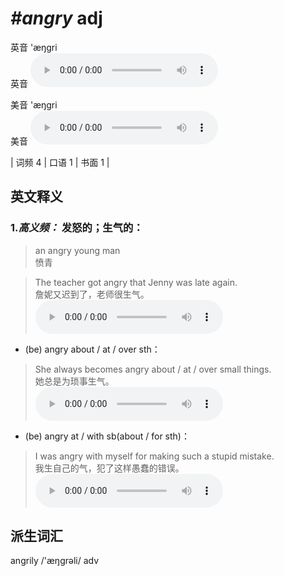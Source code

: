 # ***\#angry*** adj
英音 'æŋɡri  
英音
<audio src="./media/angry-B.aac" controls="controls"></audio>

美音 'æŋɡri  
美音
<audio src="./media/angry.aac" controls="controls"></audio>



| 词频 4 | 口语 1 | 书面 1 |  

英文释义
---
### 1.*高义频：* **发怒的；生气的：**  

 > an angry young man  
 > 愤青    

 > The teacher got angry that Jenny was late again.  
 > 詹妮又迟到了，老师很生气。    
<audio src="./media/2-angry.aac" controls="controls"></audio>

- (be) angry about / at / over sth：

 > She always becomes angry about / at / over small things.  
 > 她总是为琐事生气。    
<audio src="./media/3-angry.aac" controls="controls"></audio>

- (be) angry at / with sb(about / for sth)：

 > I was angry with myself for making such a stupid mistake.  
 > 我生自己的气，犯了这样愚蠢的错误。    
<audio src="./media/angry-101_AAC.aac" controls="controls"></audio>


派生词汇
---
angrily /'æŋɡrəli/ adv   

